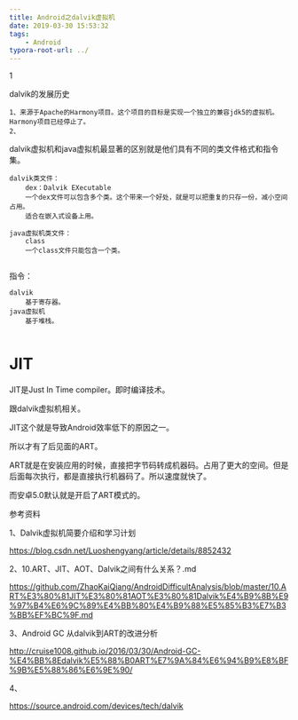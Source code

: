 ```yaml
---
title: Android之dalvik虚拟机
date: 2019-03-30 15:53:32
tags:
	- Android
typora-root-url: ../
---
```




1

dalvik的发展历史

```
1、来源于Apache的Harmony项目。这个项目的目标是实现一个独立的兼容jdk5的虚拟机。Harmony项目已经停止了。
2、
```

dalvik虚拟机和java虚拟机最显著的区别就是他们具有不同的类文件格式和指令集。

```
dalvik类文件：
	dex：Dalvik EXecutable
	一个dex文件可以包含多个类。这个带来一个好处，就是可以把重复的只存一份，减小空间占用。
	适合在嵌入式设备上用。
	
java虚拟机类文件：
	class
	一个class文件只能包含一个类。
	
```

指令：

```
dalvik
	基于寄存器。
java虚拟机
	基于堆栈。
	
```



# JIT

JIT是Just In Time compiler。即时编译技术。

跟dalvik虚拟机相关。



JIT这个就是导致Android效率低下的原因之一。

所以才有了后见面的ART。

ART就是在安装应用的时候，直接把字节码转成机器码。占用了更大的空间。但是后面每次执行，都是直接执行机器码了。所以速度就快了。

而安卓5.0默认就是开启了ART模式的。



参考资料

1、Dalvik虚拟机简要介绍和学习计划

https://blog.csdn.net/Luoshengyang/article/details/8852432

2、10.ART、JIT、AOT、Dalvik之间有什么关系？.md

https://github.com/ZhaoKaiQiang/AndroidDifficultAnalysis/blob/master/10.ART%E3%80%81JIT%E3%80%81AOT%E3%80%81Dalvik%E4%B9%8B%E9%97%B4%E6%9C%89%E4%BB%80%E4%B9%88%E5%85%B3%E7%B3%BB%EF%BC%9F.md

3、Android GC 从dalvik到ART的改进分析

http://cruise1008.github.io/2016/03/30/Android-GC-%E4%BB%8Edalvik%E5%88%B0ART%E7%9A%84%E6%94%B9%E8%BF%9B%E5%88%86%E6%9E%90/

4、

https://source.android.com/devices/tech/dalvik